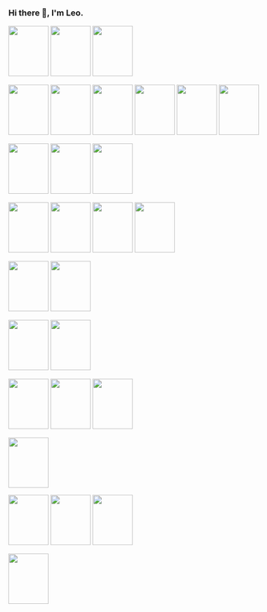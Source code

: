 ### Hi there 👋, I'm Leo.

<img src="https://cdn.jsdelivr.net/gh/devicons/devicon@latest/icons/java/java-original-wordmark.svg"  width="80" height="100"  />   <img src="https://cdn.jsdelivr.net/gh/devicons/devicon@latest/icons/spring/spring-original-wordmark.svg" width="80" height="100" /> 
            <img src="https://cdn.jsdelivr.net/gh/devicons/devicon@latest/icons/hibernate/hibernate-original-wordmark.svg"  width="80" height="100" />
          
           
<img src="https://cdn.jsdelivr.net/gh/devicons/devicon@latest/icons/angular/angular-original.svg" width="80" height="100" />  <img src="https://cdn.jsdelivr.net/gh/devicons/devicon@latest/icons/angularmaterial/angularmaterial-original.svg"  width="80" height="100"  />   <img src="https://cdn.jsdelivr.net/gh/devicons/devicon@latest/icons/typescript/typescript-original.svg" width="80" height="100" /> <img src="https://cdn.jsdelivr.net/gh/devicons/devicon@latest/icons/javascript/javascript-original.svg" width="80" height="100" /> 
            <img src="https://cdn.jsdelivr.net/gh/devicons/devicon@latest/icons/npm/npm-original-wordmark.svg" width="80" height="100"/> 
            <img src="https://cdn.jsdelivr.net/gh/devicons/devicon@latest/icons/rxjs/rxjs-original.svg"  width="80" height="100"  /> 
            
          
          
                 
          
 <img src="https://cdn.jsdelivr.net/gh/devicons/devicon@latest/icons/rancher/rancher-plain-wordmark.svg" width="80" height="100" />   <img src="https://cdn.jsdelivr.net/gh/devicons/devicon@latest/icons/jenkins/jenkins-original.svg" width="80" height="100"  /> <img src="https://cdn.jsdelivr.net/gh/devicons/devicon@latest/icons/maven/maven-original.svg" width="80" height="100"  />
  
  
 <img src="https://cdn.jsdelivr.net/gh/devicons/devicon@latest/icons/oracle/oracle-original.svg" width="80" height="100" />  <img src="https://cdn.jsdelivr.net/gh/devicons/devicon@latest/icons/postgresql/postgresql-original-wordmark.svg"  width="80" height="100"/>  <img src="https://cdn.jsdelivr.net/gh/devicons/devicon@latest/icons/microsoftsqlserver/microsoftsqlserver-plain-wordmark.svg" width="80" height="100" />   <img src="https://cdn.jsdelivr.net/gh/devicons/devicon@latest/icons/mysql/mysql-original-wordmark.svg" width="80" height="100" />     

<img src="https://cdn.jsdelivr.net/gh/devicons/devicon@latest/icons/redis/redis-plain-wordmark.svg" width="80" height="100" /> <img src="https://cdn.jsdelivr.net/gh/devicons/devicon@latest/icons/mongodb/mongodb-plain-wordmark.svg" width="80" height="100" />  
            

<img src="https://cdn.jsdelivr.net/gh/devicons/devicon@latest/icons/amazonwebservices/amazonwebservices-plain-wordmark.svg" width="80" height="100" />    <img src="https://cdn.jsdelivr.net/gh/devicons/devicon@latest/icons/heroku/heroku-plain-wordmark.svg" width="80" height="100"  />
           
 <img src="https://cdn.jsdelivr.net/gh/devicons/devicon@latest/icons/elasticsearch/elasticsearch-plain-wordmark.svg"  width="80" height="100"  />  <img src="https://cdn.jsdelivr.net/gh/devicons/devicon@latest/icons/logstash/logstash-plain-wordmark.svg"  width="80" height="100" />  <img src="https://cdn.jsdelivr.net/gh/devicons/devicon@latest/icons/kibana/kibana-plain-wordmark.svg" width="80" height="100"  />   
          
<img src="https://cdn.jsdelivr.net/gh/devicons/devicon@latest/icons/docker/docker-plain-wordmark.svg" width="80" height="100" />            

<img src="https://cdn.jsdelivr.net/gh/devicons/devicon@latest/icons/gitlab/gitlab-plain-wordmark.svg" width="80" height="100"/>    <img src="https://cdn.jsdelivr.net/gh/devicons/devicon@latest/icons/bitbucket/bitbucket-original-wordmark.svg"  width="80" height="100"/>  <img src="https://cdn.jsdelivr.net/gh/devicons/devicon@latest/icons/git/git-original.svg"   width="80" height="100"/> 
           
                   
  <img src="https://cdn.jsdelivr.net/gh/devicons/devicon@latest/icons/rabbitmq/rabbitmq-original-wordmark.svg" width="80" height="100" />           
          

            
            
            
            

            
           
          
          
          
          
          
                    
                    
          
           
           
           
        
           
          
          
          
                   
           
          
                                     
 

        
          
          
          
          






<!--
**leokashmir/leokashmir** is a ✨ _special_ ✨ repository because its `README.md` (this file) appears on your GitHub profile.

Here are some ideas to get you started:

- 🔭 I’m currently working on ...
- 🌱 I’m currently learning ...
- 👯 I’m looking to collaborate on ...
- 🤔 I’m looking for help with ...
- 💬 Ask me about ...
- 📫 How to reach me: ...
- 😄 Pronouns: ...
- ⚡ Fun fact: ...
-->
